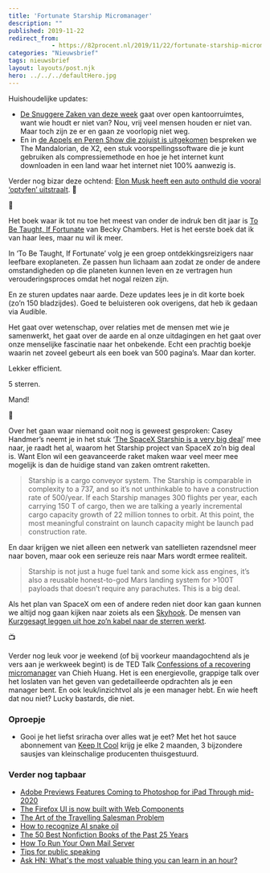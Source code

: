 ```yaml
---
title: 'Fortunate Starship Micromanager'
description: ""
published: 2019-11-22
redirect_from: 
            - https://82procent.nl/2019/11/22/fortunate-starship-micromanager/
categories: "Nieuwsbrief"
tags: nieuwsbrief	
layout: layouts/post.njk
hero: ../../../defaultHero.jpg
---
```

<!-- wp:paragraph -->

Huishoudelijke updates:

<!-- /wp:paragraph -->

<!-- wp:list -->

- [De Snuggere Zaken van deze week](https://www.snuggerezaken.nl/4) gaat over open kantoorruimtes, want wie houdt er niet van? Nou, vrij veel mensen houden er niet van. Maar toch zijn ze er en gaan ze voorlopig niet weg.
- En in [de Appels en Peren Show die zojuist is uitgekomen](https://www.appelsenperenshow.nl/173) bespreken we The Mandalorian, de X2, een stuk voorspellingssoftware die je kunt gebruiken als compressiemethode en hoe je het internet kunt downloaden in een land waar het internet niet 100% aanwezig is.

<!-- /wp:list -->

<!-- wp:paragraph -->

Verder nog bizar deze ochtend: [Elon Musk heeft een auto onthuld die vooral ‘optyfen’ uitstraalt](https://www.engadget.com/2019/11/21/tesla-unveils-its-cybertruck/?guccounter=1&guce_referrer=aHR0cHM6Ly90LmNvL1VJSHhwQmFvazM_YW1wPTE&guce_referrer_sig=AQAAAKIR5R8Ny2_U5XBn_m9ecbpQCEBK7GNnNVBgXu9a7rPwg4JmyjjH4uBoVYMJ5EKjoH8JKsT7cy31ZPbvaG_8ffvlsvPqdjw9hcGxf9QkZLL24xU6CKjnHe1Tgk9NXae1h_DPzoZwRsp1SQDtUJIcElEDGixKVC0gW60BOe5xZVKG). 🧐

<!-- /wp:paragraph -->

<!-- wp:paragraph -->

🔬

<!-- /wp:paragraph -->

<!-- wp:paragraph -->

Het boek waar ik tot nu toe het meest van onder de indruk ben dit jaar is [To Be Taught, If Fortunate](https://www.goodreads.com/book/show/43190272) van Becky Chambers. Het is het eerste boek dat ik van haar lees, maar nu wil ik meer.

<!-- /wp:paragraph -->

<!-- wp:paragraph -->

In ‘To Be Taught, If Fortunate’ volg je een groep ontdekkingsreizigers naar leefbare exoplaneten. Ze passen hun lichaam aan zodat ze onder de andere omstandigheden op die planeten kunnen leven en ze vertragen hun verouderingsproces omdat het nogal reizen zijn.

<!-- /wp:paragraph -->

<!-- wp:paragraph -->

En ze sturen updates naar aarde. Deze updates lees je in dit korte boek (zo’n 150 bladzijdes). Goed te beluisteren ook overigens, dat heb ik gedaan via Audible.

<!-- /wp:paragraph -->

<!-- wp:paragraph -->

Het gaat over wetenschap, over relaties met de mensen met wie je samenwerkt, het gaat over de aarde en al onze uitdagingen en het gaat over onze menselijke fascinatie naar het onbekende. Echt een prachtig boekje waarin net zoveel gebeurt als een boek van 500 pagina’s. Maar dan korter.

<!-- /wp:paragraph -->

<!-- wp:paragraph -->

Lekker efficient.

<!-- /wp:paragraph -->

<!-- wp:paragraph -->

5 sterren.

<!-- /wp:paragraph -->

<!-- wp:paragraph -->

Mand!

<!-- /wp:paragraph -->

<!-- wp:paragraph -->

🚀

<!-- /wp:paragraph -->

<!-- wp:paragraph -->

Over het gaan waar niemand ooit nog is geweest gesproken: Casey Handmer’s neemt je in het stuk ‘[The SpaceX Starship is a very big deal](https://caseyhandmer.wordpress.com/2019/10/29/the-spacex-starship-is-a-very-big-deal/)’ mee naar, je raadt het al, waarom het Starship project van SpaceX zo’n big deal is. Want Elon wil een geavanceerde raket maken waar veel meer mee mogelijk is dan de huidige stand van zaken omtrent raketten.

<!-- /wp:paragraph -->

<!-- wp:quote -->

> Starship is a cargo conveyor system. The Starship is comparable in complexity to a 737, and so it’s not unthinkable to have a construction rate of 500/year. If each Starship manages 300 flights per year, each carrying 150 T of cargo, then we are talking a yearly incremental cargo capacity growth of 22 million tonnes to orbit. At this point, the most meaningful constraint on launch capacity might be launch pad construction rate.

<!-- /wp:quote -->

<!-- wp:paragraph -->

En daar krijgen we niet alleen een netwerk van satellieten razendsnel meer naar boven, maar ook een serieuze reis naar Mars wordt ermee realiteit.

<!-- /wp:paragraph -->

<!-- wp:quote -->

> Starship is not just a huge fuel tank and some kick ass engines, it’s also a reusable honest-to-god Mars landing system for >100T payloads that doesn’t require any parachutes. This is a big deal.

<!-- /wp:quote -->

<!-- wp:paragraph -->

Als het plan van SpaceX om een of andere reden niet door kan gaan kunnen we altijd nog gaan kijken naar zoiets als een [Skyhook](<https://en.wikipedia.org/wiki/Skyhook_(structure)>). De mensen van [Kurzgesagt leggen uit hoe zo’n kabel naar de sterren werkt](https://www.youtube.com/watch?v=dqwpQarrDwk).

<!-- /wp:paragraph -->

<!-- wp:paragraph -->

📺

<!-- /wp:paragraph -->

<!-- wp:paragraph -->

Verder nog leuk voor je weekend (of bij voorkeur maandagochtend als je vers aan je werkweek begint) is de TED Talk [Confessions of a recovering micromanager](https://www.ted.com/talks/chieh_huang_confessions_of_a_recovering_micromanager#t-715746) van Chieh Huang. Het is een energievolle, grappige talk over het loslaten van het geven van gedetailleerde opdrachten als je een manager bent. En ook leuk/inzichtvol als je een manager hebt. En wie heeft dat nou niet? Lucky bastards, die niet.

<!-- /wp:paragraph -->

<!-- wp:heading {"level":3} -->

### Oproepje

<!-- /wp:heading -->

<!-- wp:list -->

- Gooi je het liefst sriracha over alles wat je eet? Met het hot sauce abonnement van [Keep It Cool](https://keepit.cool) krijg je elke 2 maanden, 3 bijzondere sausjes van kleinschalige producenten thuisgestuurd.

<!-- /wp:list -->

<!-- wp:heading {"level":3} -->

### Verder nog tapbaar

<!-- /wp:heading -->

<!-- wp:list -->

- [Adobe Previews Features Coming to Photoshop for iPad Through mid-2020](https://www.macstories.net/news/adobe-previews-features-coming-to-photoshop-for-ipad-through-mid-2020/)
- [The Firefox UI is now built with Web Components](https://briangrinstead.com/blog/firefox-webcomponents/)
- [The Art of the Travelling Salesman Problem](https://kottke.org/19/11/the-art-of-the-travelling-salesman-problem)
- [How to recognize AI snake oil](https://www.cs.princeton.edu/~arvindn/talks/MIT-STS-AI-snakeoil.pdf)
- [The 50 Best Nonfiction Books of the Past 25 Years](https://slate.com/human-interest/2019/11/50-best-nonfiction-books.html)
- [How To Run Your Own Mail Server](https://www.c0ffee.net/blog/mail-server-guide/)
- [Tips for public speaking](https://speaking.io)
- [Ask HN: What's the most valuable thing you can learn in an hour?](https://news.ycombinator.com/item?id=21581361)

<!-- /wp:list -->

<!-- wp:block {"ref":214} /-->
